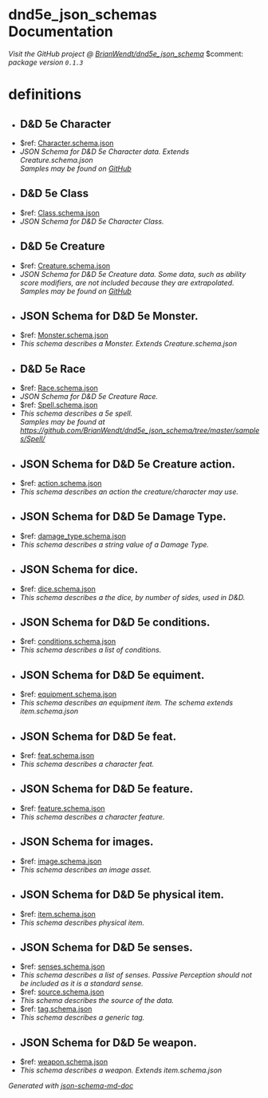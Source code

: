 # dnd5e_json_schemas Documentation
_Visit the GitHub project @ [BrianWendt/dnd5e_json_schema](https://github.com/BrianWendt/dnd5e_json_schema)_
&#36;comment: _package version `0.1.3`_
# definitions
 - ## D&D 5e Character
 - &#36;ref: [Character.schema.json](Character.schema.json.md)
 - _JSON Schema for D&D 5e Character data. Extends Creature.schema.json<br>Samples may be found on [GitHub](https://github.com/BrianWendt/dnd5e_json_schema/tree/master/samples/Character)_
 - ## D&D 5e Class
 - &#36;ref: [Class.schema.json](Class.schema.json.md)
 - _JSON Schema for D&D 5e Character Class._
 - ## D&D 5e Creature
 - &#36;ref: [Creature.schema.json](Creature.schema.json.md)
 - _JSON Schema for D&D 5e Creature data. Some data, such as ability score modifiers, are not included because they are extrapolated.<br/>Samples may be found on [GitHub](https://github.com/BrianWendt/dnd5e_json_schema/tree/master/samples/Monster/)_
 - ## JSON Schema for D&D 5e Monster.
 - &#36;ref: [Monster.schema.json](Monster.schema.json.md)
 - _This schema describes a Monster. Extends Creature.schema.json_
 - ## D&D 5e Race
 - &#36;ref: [Race.schema.json](Race.schema.json.md)
 - _JSON Schema for D&D 5e Creature Race._
 - &#36;ref: [Spell.schema.json](Spell.schema.json.md)
 - _This schema describes a 5e spell. <br/>Samples may be found at https://github.com/BrianWendt/dnd5e_json_schema/tree/master/samples/Spell/_
 - ## JSON Schema for D&D 5e Creature action.
 - &#36;ref: [action.schema.json](action.schema.json.md)
 - _This schema describes an action the creature/character may use._
 - ## JSON Schema for D&D 5e Damage Type.
 - &#36;ref: [damage_type.schema.json](damage_type.schema.json.md)
 - _This schema describes a string value of a Damage Type._
 - ## JSON Schema for dice.
 - &#36;ref: [dice.schema.json](dice.schema.json.md)
 - _This schema describes a the dice, by number of sides, used in D&D._
 - ## JSON Schema for D&D 5e conditions.
 - &#36;ref: [conditions.schema.json](conditions.schema.json.md)
 - _This schema describes a list of conditions._
 - ## JSON Schema for D&D 5e equiment.
 - &#36;ref: [equipment.schema.json](equipment.schema.json.md)
 - _This schema describes an equipment item. The schema extends item.schema.json_
 - ## JSON Schema for D&D 5e feat.
 - &#36;ref: [feat.schema.json](feat.schema.json.md)
 - _This schema describes a character feat._
 - ## JSON Schema for D&D 5e feature.
 - &#36;ref: [feature.schema.json](feature.schema.json.md)
 - _This schema describes a character feature._
 - ## JSON Schema for images.
 - &#36;ref: [image.schema.json](image.schema.json.md)
 - _This schema describes an image asset._
 - ## JSON Schema for D&D 5e physical item.
 - &#36;ref: [item.schema.json](item.schema.json.md)
 - _This schema describes physical item._
 - ## JSON Schema for D&D 5e senses.
 - &#36;ref: [senses.schema.json](senses.schema.json.md)
 - _This schema describes a list of senses. Passive Perception should not be included as it is a standard sense._
 - &#36;ref: [source.schema.json](source.schema.json.md)
 - _This schema describes the source of the data._
 - &#36;ref: [tag.schema.json](tag.schema.json.md)
 - _This schema describes a generic tag._
 - ## JSON Schema for D&D 5e weapon.
 - &#36;ref: [weapon.schema.json](weapon.schema.json.md)
 - _This schema describes a weapon. Extends item.schema.json_

_Generated with [json-schema-md-doc](https://brianwendt.github.io/json-schema-md-doc/)_